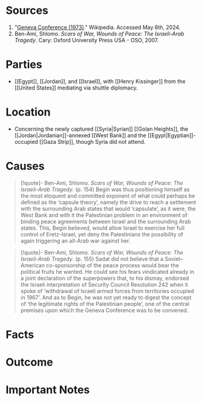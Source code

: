 # Sources
1. "[Geneva Conference (1973)](https://en.wikipedia.org/wiki/Geneva_Conference_(1973))." Wikipedia. Accessed May 6th, 2024.
2. Ben-Ami, Shlomo. *Scars of War, Wounds of Peace: The Israeli-Arab Tragedy*. Cary: Oxford University Press USA - OSO, 2007.
# Parties
- [[Egypt]], [[Jordan]], and [[Israel]], with [[Henry Kissinger]] from the [[United States]] mediating via shuttle diplomacy.
# Location
- Concerning the newly captured [[Syria|Syrian]] [[Golan Heights]], the [[Jordan|Jordanian]]-annexed [[West Bank]] and the [[Egypt|Egyptian]]-occupied [[Gaza Strip]], though Syria did not attend.
# Causes

>[!quote]- Ben-Ami, Shlomo. *Scars of War, Wounds of Peace: The Israeli-Arab Tragedy*. (p. 154)
>Begin was thus positioning himself as the most eloquent and committed exponent of what could perhaps be defined as the ‘capsule theory’, namely the drive to reach a settlement with the surrounding Arab states that would ‘capsulate’, as it were, the West Bank and with it the Palestinian problem in an environment of binding peace agreements between Israel and the surrounding Arab states. This, Begin believed, would allow Israel to exercise her full control of Eretz-Israel, yet deny the Palestinians the possibility of again triggering an all-Arab war against her.

>[!quote]- Ben-Ami, Shlomo. *Scars of War, Wounds of Peace: The Israeli-Arab Tragedy*. (p. 155)
>Sadat did not believe that a Soviet–American co-sponsorship of the peace process would bear the political fruits he wanted. He could see his fears vindicated already in a joint declaration of the superpowers that, to his dismay, endorsed the Israeli interpretation of Security Council Resolution 242 when it spoke of ‘withdrawal of Israeli armed forces from territories occupied in 1967’. And as to Begin, he was not yet ready to digest the concept of ‘the legitimate rights of the Palestinian people’, one of the central premises upon which the Geneva Conference was to be convened.
# Facts
# Outcome
# Important Notes